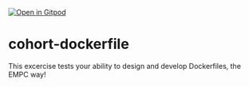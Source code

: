 [![Open in Gitpod](https://gitpod.io/button/open-in-gitpod.svg)](https://gitpod.io/#https://github.com/Thoughtworks-dps/cohort-placeholder/week-one/dockerfile-security)

# cohort-dockerfile

This excercise tests your ability to design and develop Dockerfiles, the EMPC way!

